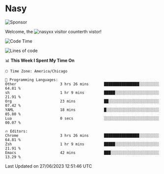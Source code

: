 # Nasy

<!--
<p align="center">
<img height="200" src="https://github-readme-stats.vercel.app/api?username=nasyxx&count_private=true&show_icons=true&theme=dracula&include_all_commits=true"/>
<img height="200" src="https://github-readme-stats.vercel.app/api/top-langs/?username=nasyxx&theme=dracula&hide=html,jupyter+notebook&count_private=true&show_icons=true"/>
</p>

  
----------------
-->

![Sponsor](https://img.shields.io/static/v1.svg?label=Sponsor&message=%E2%9D%A4&logo=GitHub&style=flat&color=pink)
 
Welcome, the ![nasyxx visitor counter](https://count.getloli.com/get/@nasyxx?theme=rule34)th vistor!
 
<!--START_SECTION:waka-->
![Code Time](http://img.shields.io/badge/Code%20Time-3%2C582%20hrs%2017%20mins-blue)

![Lines of code](https://img.shields.io/badge/From%20Hello%20World%20I%27ve%20Written-6.3%20million%20lines%20of%20code-blue)

📊 **This Week I Spent My Time On** 

```text
🕑︎ Time Zone: America/Chicago

💬 Programming Languages: 
Other                    3 hrs 26 mins       ████████████████░░░░░░░░░   64.81 % 
sh                       1 hr 9 mins         █████░░░░░░░░░░░░░░░░░░░░   21.91 % 
Org                      23 mins             ██░░░░░░░░░░░░░░░░░░░░░░░   07.42 % 
YAML                     18 mins             █░░░░░░░░░░░░░░░░░░░░░░░░   05.80 % 
Lua                      0 secs              ░░░░░░░░░░░░░░░░░░░░░░░░░   00.07 % 

🔥 Editors: 
Chrome                   3 hrs 26 mins       ████████████████░░░░░░░░░   64.81 % 
Zsh                      1 hr 9 mins         █████░░░░░░░░░░░░░░░░░░░░   21.91 % 
Emacs                    42 mins             ███░░░░░░░░░░░░░░░░░░░░░░   13.29 % 
```


 Last Updated on 27/06/2023 12:51:46 UTC
<!--END_SECTION:waka-->

<!-- ![visitors](https://visitor-badge.laobi.icu/badge?page_id=nasyxx.nasyxx) -->
